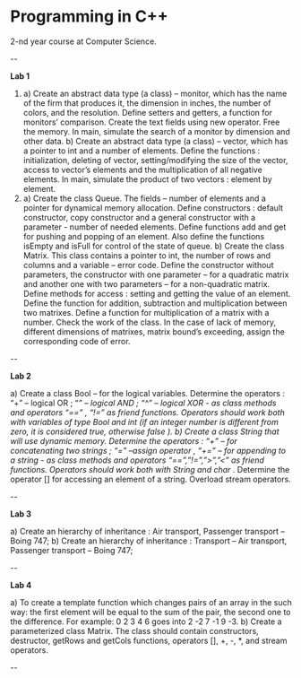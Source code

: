 Programming in C++
==========

2-nd year course at Computer Science.

--

**Lab 1** 
1. a) Create an abstract data type (a class) – monitor, which has the name of the firm that produces it, the dimension in inches, the number of colors, and the resolution. Define setters and getters, a function for monitors’ comparison. Create the text fields using new operator. Free the memory. In main, simulate the search of a monitor by dimension and other data.
b) Create an abstract data type (a class) – vector, which has a pointer to int and a number of elements. Define the functions : initialization, deleting of vector, setting/modifying the size of the vector, access to vector’s elements and the multiplication of all negative elements. In main, simulate the product of two vectors : element by element.
2. a) Create the class Queue. The fields – number of elements and a pointer for dynamical memory allocation. Define constructors : default constructor, copy constructor  and a general constructor with a parameter  - number of needed elements. Define functions add and get for pushing and popping of an element. Also define the functions isEmpty and isFull for control of the state of queue.
b) Create the class Matrix. This class contains a pointer to int, the number of rows and columns and a variable – error code. Define the constructor without parameters, the constructor with one parameter – for a quadratic matrix and another one with two parameters – for a non-quadratic matrix. Define methods for access : setting and getting the value of an element. Define the function for addition,  subtraction and multiplication between two matrixes. Define a function for multiplication of a matrix with a number. Check the work of the class. In the case of lack of memory, different dimensions of matrixes, matrix bound’s exceeding, assign the corresponding code of error.

--

**Lab 2**

a) Create a class Bool – for the logical variables. Determine the operators : “+” – logical OR ; “*” – logical AND ; “^” – logical XOR  - as class methods and operators “==” , “!=”  as friend functions. Operators should work both with variables of type Bool and int  (if an integer number is different from zero, it is considered true, otherwise false ).
b) Create a class String  that will use dynamic memory. Determine the operators : “+” – for concatenating two strings ; “=” –assign operator , “+=” – for appending to a string  - as class methods and operators “==”,”!=”,”>”,”<”  as friend functions. Operators should work both with String and char* . Determine the operator [] for accessing an element of a string. Overload stream operators.

--

**Lab 3** 

a) Create an hierarchy of inheritance : Air transport, Passenger transport – Boing 747;
b) Create an hierarchy of inheritance : Transport – Air transport, Passenger transport – Boing 747;

--

**Lab 4**

a) To create a template function which changes pairs of an array in the such way: the first element will be equal to the sum of the pair, the second one to the difference. For example: 0 2 3 4 6 goes into 2 -2 7 -1 9 -3.
b) Create a parameterized class Matrix. The class should contain constructors, destructor, getRows and getCols functions, operators [], +, -, *, and stream operators. 

--

